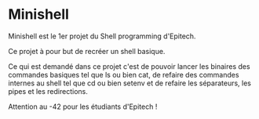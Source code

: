 # Minishell
Minishell est le 1er projet du Shell programming d'Epitech.

Ce projet à pour but de recréer un shell basique.

Ce qui est demandé dans ce projet c'est de pouvoir lancer les binaires des commandes basiques tel que ls ou bien cat, de refaire des commandes internes au shell tel que cd ou bien setenv et de refaire les séparateurs, les pipes et les redirections.

Attention au -42 pour les étudiants d'Epitech !
